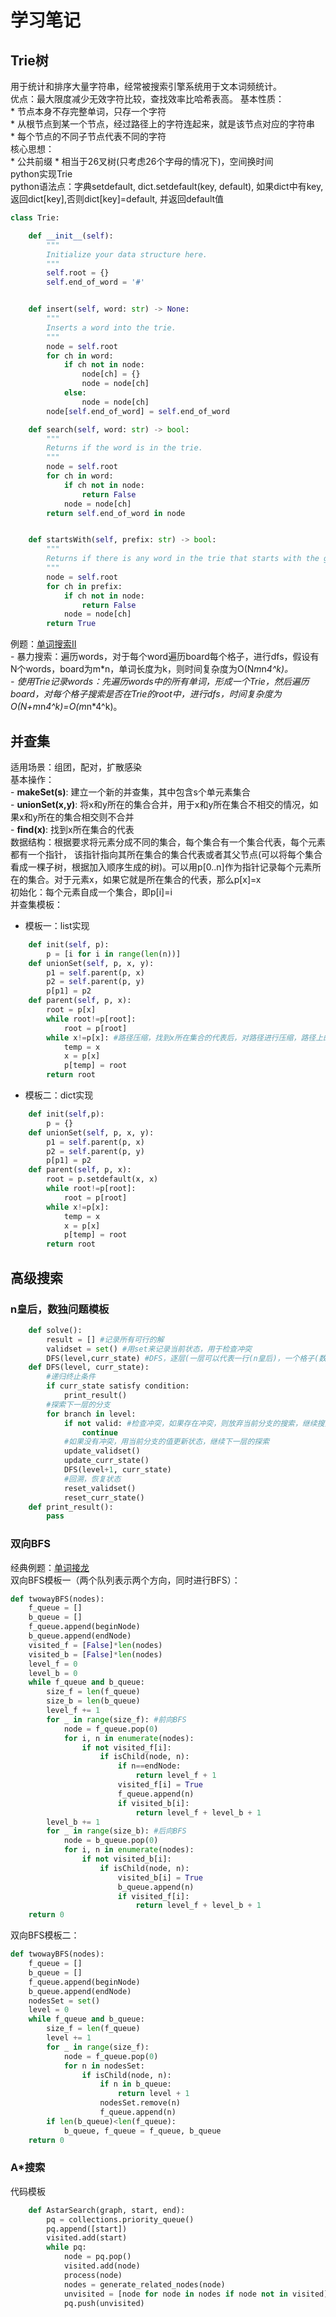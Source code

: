 # 学习笔记
## Trie树  
用于统计和排序大量字符串，经常被搜索引擎系统用于文本词频统计。  
优点：最大限度减少无效字符比较，查找效率比哈希表高。
基本性质：  
	* 节点本身不存完整单词，只存一个字符  
	* 从根节点到某一个节点，经过路径上的字符连起来，就是该节点对应的字符串  
	* 每个节点的不同子节点代表不同的字符  
核心思想：  
	* 公共前缀
	* 相当于26叉树(只考虑26个字母的情况下)，空间换时间  
python实现Trie  
python语法点：字典setdefault, dict.setdefault(key, default), 如果dict中有key, 返回dict[key],否则dict[key]=default, 并返回default值  
```python
class Trie:

    def __init__(self):
        """
        Initialize your data structure here.
        """
        self.root = {}
        self.end_of_word = '#'


    def insert(self, word: str) -> None:
        """
        Inserts a word into the trie.
        """
        node = self.root
        for ch in word:
            if ch not in node:
                node[ch] = {}
                node = node[ch]
            else:
                node = node[ch]
        node[self.end_of_word] = self.end_of_word

    def search(self, word: str) -> bool:
        """
        Returns if the word is in the trie.
        """
        node = self.root
        for ch in word:
            if ch not in node:
                return False
            node = node[ch]
        return self.end_of_word in node


    def startsWith(self, prefix: str) -> bool:
        """
        Returns if there is any word in the trie that starts with the given prefix.
        """
        node = self.root
        for ch in prefix:
            if ch not in node:
                return False
            node = node[ch]
        return True
```

例题：[单词搜索II](https://leetcode-cn.com/problems/word-search-ii/)  
	- 暴力搜索：遍历words，对于每个word遍历board每个格子，进行dfs，假设有N个words，board为m\*n，单词长度为k，则时间复杂度为O(N*m*n*4^k)。  
	- 使用Trie记录words：先遍历words中的所有单词，形成一个Trie，然后遍历board，对每个格子搜索是否在Trie的root中，进行dfs，时间复杂度为O(N+m*n*4^k)=O(m*n*4^k)。  

## 并查集
适用场景：组团，配对，扩散感染  
基本操作：  
		- **makeSet(s)**: 建立一个新的并查集，其中包含s个单元素集合  
		- **unionSet(x,y)**: 将x和y所在的集合合并，用于x和y所在集合不相交的情况，如果x和y所在的集合相交则不合并  
		- **find(x)**: 找到x所在集合的代表  
数据结构：根据要求将元素分成不同的集合，每个集合有一个集合代表，每个元素都有一个指针，
该指针指向其所在集合的集合代表或者其父节点(可以将每个集合看成一棵子树，根据加入顺序生成的树)。可以用p[0..n]作为指针记录每个元素所在的集合。对于元素x，如果它就是所在集合的代表，那么p[x]=x    
初始化：每个元素自成一个集合，即p[i]=i  
并查集模板：
- 模板一：list实现  
```python
	def init(self, p):
		p = [i for i in range(len(n))]
	def unionSet(self, p, x, y):
		p1 = self.parent(p, x)
		p2 = self.parent(p, y)
		p[p1] = p2
	def parent(self, p, x):
		root = p[x]
		while root!=p[root]:
			root = p[root]
		while x!=p[x]: #路径压缩，找到x所在集合的代表后，对路径进行压缩，路径上的每个节点的指针都指向集合代表
			temp = x
			x = p[x]
			p[temp] = root
		return root		
```

- 模板二：dict实现  
```python
	def init(self,p):
		p = {}
	def unionSet(self, p, x, y):
		p1 = self.parent(p, x)
		p2 = self.parent(p, y)
		p[p1] = p2
	def parent(self, p, x):
		root = p.setdefault(x, x)
		while root!=p[root]:
			root = p[root]
		while x!=p[x]:
			temp = x
			x = p[x]
			p[temp] = root
		return root
``` 

## 高级搜索  
### n皇后，数独问题模板  
```python
	def solve():
		result = [] #记录所有可行的解
		validset = set() #用set来记录当前状态，用于检查冲突
		DFS(level,curr_state) #DFS，逐层(一层可以代表一行(n皇后)，一个格子(数独)等等)深度优先搜索，可选解的个数少的优先探索，可以让生成树更小
	def DFS(level, curr_state):
		#递归终止条件
		if curr_state satisfy condition:
			print_result()
		#探索下一层的分支
		for branch in level:
			if not valid: #检查冲突，如果存在冲突，则放弃当前分支的搜索，继续搜索下一个分支(剪枝)
				continue
			#如果没有冲突，用当前分支的值更新状态，继续下一层的探索
			update_validset()
			update_curr_state()
			DFS(level+1, curr_state)
			#回溯，恢复状态
			reset_validset()
			reset_curr_state()
	def print_result():
		pass
```

### 双向BFS  
经典例题：[单词接龙](https://leetcode-cn.com/problems/word-ladder/)  
双向BFS模板一（两个队列表示两个方向，同时进行BFS）：    
```python
def twowayBFS(nodes):
	f_queue = []
	b_queue = []
	f_queue.append(beginNode)
	b_queue.append(endNode)
	visited_f = [False]*len(nodes)
	visited_b = [False]*len(nodes)
	level_f = 0
	level_b = 0
	while f_queue and b_queue:
		size_f = len(f_queue)
		size_b = len(b_queue)
		level_f += 1
		for _ in range(size_f): #前向BFS
			node = f_queue.pop(0)
			for i, n in enumerate(nodes):
				if not visited_f[i]:
					if isChild(node, n):
						if n==endNode:
							return level_f + 1
						visited_f[i] = True
						f_queue.append(n)
						if visited_b[i]:
							return level_f + level_b + 1
		level_b += 1
		for _ in range(size_b): #后向BFS
			node = b_queue.pop(0)
			for i, n in enumerate(nodes):
				if not visited_b[i]:
					if isChild(node, n):
						visited_b[i] = True
						b_queue.append(n)
						if visited_f[i]:
							return level_f + level_b + 1
	return 0
```  
双向BFS模板二：  
```python
def twowayBFS(nodes):
	f_queue = []
	b_queue = []
	f_queue.append(beginNode)
	b_queue.append(endNode)
	nodesSet = set()
	level = 0
	while f_queue and b_queue:
		size_f = len(f_queue)
		level += 1
		for _ in range(size_f):
			node = f_queue.pop(0)
			for n in nodesSet:
				if isChild(node, n):
					if n in b_queue:
						return level + 1
					nodesSet.remove(n)
					f_queue.append(n)
		if len(b_queue)<len(f_queue):
			b_queue, f_queue = f_queue, b_queue
	return 0		
```

### A*搜索  
代码模板  
```python
	def AstarSearch(graph, start, end):
		pq = collections.priority_queue()
		pq.append([start])
		visited.add(start)
		while pq:
			node = pq.pop()
			visited.add(node)
			process(node)
			nodes = generate_related_nodes(node)
			unvisited = [node for node in nodes if node not in visited]
			pq.push(unvisited)
```